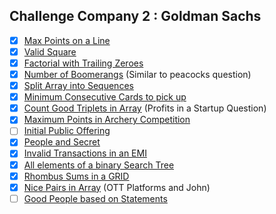 ## Challenge Company 2 : Goldman Sachs
- [x] [Max Points on a Line](https://leetcode.com/problems/max-points-on-a-line/)
- [x] [Valid Square](https://leetcode.com/problems/valid-square/)
- [x] [Factorial with Trailing Zeroes](https://leetcode.com/problems/factorial-trailing-zeroes/)
- [x] [Number of Boomerangs](https://leetcode.com/problems/number-of-boomerangs/) (Similar to peacocks question)
- [x] [Split Array into Sequences](https://leetcode.com/problems/split-array-into-consecutive-subsequences/)
- [x] [Minimum Consecutive Cards to pick up](https://leetcode.com/problems/minimum-consecutive-cards-to-pick-up/)
- [x] [Count Good Triplets in Array](https://leetcode.com/problems/count-good-triplets-in-an-array/) (Profits in a Startup Question)
- [x] [Maximum Points in Archery Competition](https://leetcode.com/problems/maximum-points-in-an-archery-competition/)
- [ ] [Initial Public Offering](https://leetcode.com/problems/ipo/)
- [x] [People and Secret](https://leetcode.com/problems/number-of-people-aware-of-a-secret/)
- [x] [Invalid Transactions in an EMI](https://leetcode.com/problems/invalid-transactions/)
- [x] [All elements of a binary Search Tree](https://leetcode.com/problems/all-elements-in-two-binary-search-trees/)
- [x] [Rhombus Sums in a GRID](https://leetcode.com/problems/get-biggest-three-rhombus-sums-in-a-grid/)
- [x] [Nice Pairs in Array](https://leetcode.com/problems/count-nice-pairs-in-an-array/) (OTT Platforms and John)
- [ ] [Good People based on Statements](https://leetcode.com/problems/maximum-good-people-based-on-statements/)
